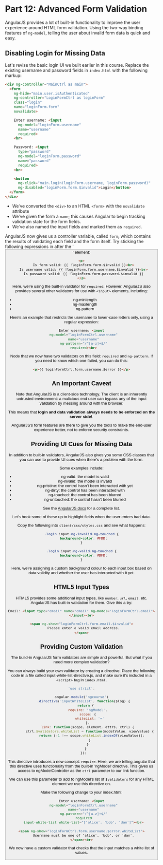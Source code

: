 # Part 12: Advanced Form Validation

AngularJS provides a lot of built-in functionality to improve the user
experience around HTML form validation.  Using the two-way binding features of
`ng-model`, telling the user about invalid form data is quick and easy.

## Disabling Login for Missing Data

Let's revise the basic login UI we built earlier in this course.  Replace the
existing username and password fields in `index.html` with the following markup:

```html
<div ng-controller="MainCtrl as main">
  <form
    ng-hide="main.user.isAuthenticated"
    ng-controller="LoginFormCtrl as loginForm"
    class="login"
    name="loginForm.form"
    novalidate>

    Enter username: <input
      ng-model="loginForm.username"
      name="username"
      required>
    <br>

    Password: <input
      type="password"
      ng-model="loginForm.password"
      name="password"
      required>
    <br>

    <button
      ng-click="main.login(loginForm.username, loginForm.password)"
      ng-disabled="loginForm.form.$invalid">Login</button>
  </form>
</div>
```

* We've converted the `<div>` to an HTML `<form>` with the `novalidate` attribute
* We've given the form a `name`; this causes Angular to begin tracking validation
state for the form fields.
* We've also named the input fields and marked them as `required`.

AngularJS now gives us a controller variable, called `form`, which contains the
results of validating each field and the form itself.  Try sticking the
following expressions in after the '<button>' element:

```html
<p>
  Is form valid: {{ !loginForm.form.$invalid }}<br>
  Is username valid: {{ !loginForm.form.username.$invalid }}<br>
  Is password valid: {{ !loginForm.form.password.$invalid }}
</p>
```

Here, we're using the built-in validator for `required`.  However,
AngularJS also provides several other validators for use with `<input>`
elements, including:

* ng-minlength
* ng-maxlength
* ng-pattern

Here's an example that restricts the username to lower-case letters only, using
a regular expression:

```html
Enter username: <input
  ng-model="loginFormCtrl.username"
  name="username"
  ng-pattern="/^[a-z]+$/"
  required><br>
```

Node that we now have two validators on this field: `required` and `ng-pattern`.
If you need to know which one failed, you can do this:

```html
<p>{{ loginFormCtrl.form.username.$error }}</p>
```

## An Important Caveat

Note that AngularJS is a client-side technology.  The client is an inherently
untrusted environment: a malicious end user can bypass any of the input
validation by messing around with the browser.

This means that __login and data validation always needs to be enforced on
the server side!__.

AngularJS's form features are there to give you the tools to make the end-user
experience better, not to enforce security constraints.

## Providing UI Cues for Missing Data

In addition to built-in validators, AngularJS also gives you some CSS classes
that you can use to provide UI cues when there's a problem with
the form.

Some examples include:

* ng-valid: the model is valid
* ng-invalid: the model is invalid
* ng-pristine: the control hasn't been interacted with yet
* ng-dirty: the control has been interacted with
* ng-touched: the control has been blurred
* ng-untouched: the control hasn't been blurred

See the [AngularJS docs](https://docs.angularjs.org/guide/forms) for a complete
list.

Let's hook some of these up to highlight fields when the user enters bad data.

Copy the following into `client/css/styles.css` and see what happens:

```css
.login input.ng-invalid.ng-touched {
  background-color: #FDD;
}

.login input.ng-valid.ng-touched {
  background-color: #DFD;
}
```

Here, we're assigning a custom background colour to each input box based on
data validity and whether the user has interacted with it yet.

## HTML5 Input Types

HTML5 provides some additional input types, like `number`, `url`, `email`, etc.
AngularJS has built-in validation for them.  Give this a try:

```html
Email: <input type="email" name="email" ng-model="loginFormCtrl.email">
</input><br>

<span ng-show="loginFormCtrl.form.email.$invalid">
  Please enter a valid email address.
</span>
```

## Providing Custom Validation

The build-in AngularJS form validators are simple and powerful.  But what if
you need more complex validation?

You can always build your own validator by creating a directive.  Place the
following code in a file called input-white-list-directive.js, and make
sure it's included in a `<script>` tag in `index.html`.

```JavaScript
'use strict';

angular.module('ngcourse')
  .directive('inputWhiteList', function($log) {
    return {
      require: 'ngModel',
      scope: {
        whiteList: '='
      },
      link: function(scope, element, attrs, ctrl) {
        ctrl.$validators.whiteList = function(modelValue, viewValue) {
          return (-1 !== scope.whiteList.indexOf(viewValue));
        }
      }
    }
  });
```

This directive introduces a new concept:  `require`.  Here, we are telling
angular that this directive uses functionality from the built-in 'ngModel'
directive.  This gives us access to ngModelController as the `ctrl`
parameter to our link function.

We can use this parameter to add to ngModel's list of `$validators` for any
HTML element we use this directive on.

Make the following change to your index.html:

```html
Enter username: <input
  ng-model="loginFormCtrl.username"
  name="username"
  ng-pattern="/^[a-z]+$/"
  required
  input-white-list white-list="['alice', 'bob', 'dan']"><br>

<span ng-show="loginFormCtrl.form.username.$error.whiteList">
  Username must be one of 'alice', 'bob', or 'dan'.
</span><br>
```

We now have a custom validator that checks that the input matches a white list
of values.
